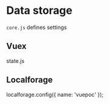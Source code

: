 # Data storage
`core.js` defines settings
## Vuex

state.js

## Localforage
localforage.config({
  name: 'vuepoc'
});
